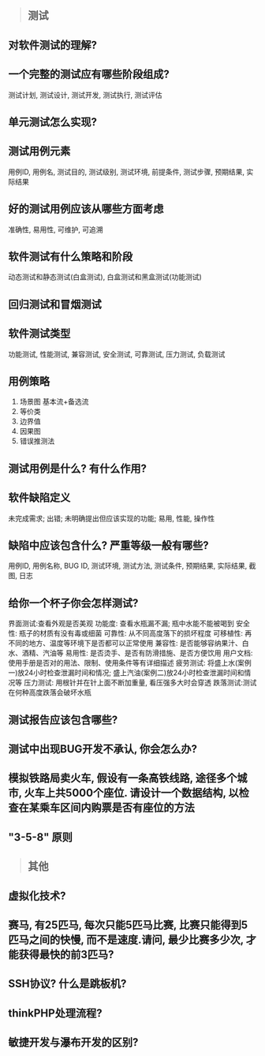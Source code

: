 > ## 测试

## 对软件测试的理解?
## 一个完整的测试应有哪些阶段组成?
测试计划, 测试设计, 测试开发, 测试执行, 测试评估

## 单元测试怎么实现?
## 测试用例元素
用例ID, 用例名, 测试目的, 测试级别, 测试环境, 前提条件, 测试步骤, 预期结果, 实际结果

## 好的测试用例应该从哪些方面考虑
准确性, 易用性, 可维护, 可追溯

## 软件测试有什么策略和阶段
动态测试和静态测试(白盒测试), 白盒测试和黑盒测试(功能测试)

## 回归测试和冒烟测试
## 软件测试类型
功能测试, 性能测试, 兼容测试, 安全测试, 可靠测试, 压力测试, 负载测试

## 用例策略
1. 场景图
基本流+备选流
2. 等价类
3. 边界值
4. 因果图
5. 错误推测法

## 测试用例是什么? 有什么作用?
## 软件缺陷定义
未完成需求; 出错; 未明确提出但应该实现的功能; 易用, 性能, 操作性

## 缺陷中应该包含什么? 严重等级一般有哪些?
用例ID, 用例名称, BUG ID, 测试环境, 测试方法, 测试条件, 预期结果, 实际结果, 截图, 日志

## 给你一个杯子你会怎样测试?
界面测试:查看外观是否美观
功能度: 查看水瓶漏不漏; 瓶中水能不能被喝到
安全性: 瓶子的材质有没有毒或细菌
可靠性: 从不同高度落下的损坏程度
可移植性: 再不同的地方、温度等环境下是否都可以正常使用
兼容性: 是否能够容纳果汁、白水、酒精、汽油等
易用性: 是否烫手、是否有防滑措施、是否方便饮用
用户文档: 使用手册是否对的用法、限制、使用条件等有详细描述
疲劳测试: 将盛上水(案例一)放24小时检查泄漏时间和情况; 盛上汽油(案例二)放24小时检查泄漏时间和情况等
压力测试: 用根针并在针上面不断加重量, 看压强多大时会穿透
跌落测试:测试在何种高度跌落会破坏水瓶

## 测试报告应该包含哪些?
## 测试中出现BUG开发不承认, 你会怎么办? 
## 模拟铁路局卖火车, 假设有一条高铁线路, 途径多个城市, 火车上共5000个座位. 请设计一个数据结构, 以检查在某乘车区间内购票是否有座位的方法
## "3-5-8" 原则

> ## 其他

## 虚拟化技术? 
## 赛马, 有25匹马, 每次只能5匹马比赛, 比赛只能得到5匹马之间的快慢, 而不是速度.请问, 最少比赛多少次, 才能获得最快的前3匹马?
## SSH协议? 什么是跳板机?
## thinkPHP处理流程?
## 敏捷开发与瀑布开发的区别?